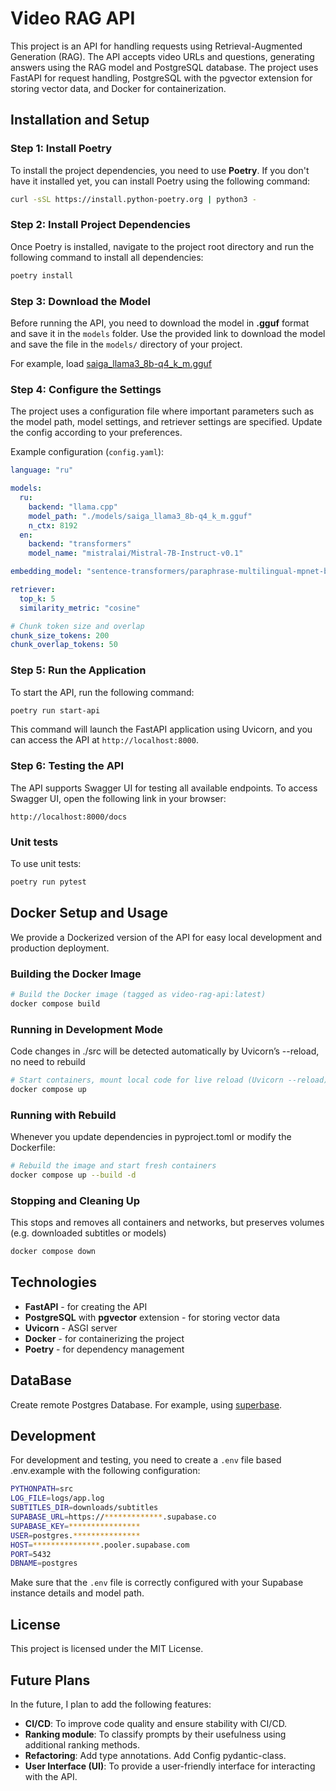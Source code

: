 
# Video RAG API

This project is an API for handling requests using Retrieval-Augmented Generation (RAG). The API accepts video URLs and questions, generating answers using the RAG model and PostgreSQL database. The project uses FastAPI for request handling, PostgreSQL with the pgvector extension for storing vector data, and Docker for containerization.

## Installation and Setup

### Step 1: Install Poetry

To install the project dependencies, you need to use **Poetry**. If you don't have it installed yet, you can install Poetry using the following command:

```bash
curl -sSL https://install.python-poetry.org | python3 -
```

### Step 2: Install Project Dependencies

Once Poetry is installed, navigate to the project root directory and run the following command to install all dependencies:

```bash
poetry install
```

### Step 3: Download the Model

Before running the API, you need to download the model in **.gguf** format and save it in the `models` folder. Use the provided link to download the model and save the file in the `models/` directory of your project.

For example, load [saiga_llama3_8b-q4_k_m.gguf](https://huggingface.co/itlwas/saiga_llama3_8b-Q4_K_M-GGUF/resolve/main/saiga_llama3_8b-q4_k_m.gguf?download=true)

### Step 4: Configure the Settings

The project uses a configuration file where important parameters such as the model path, model settings, and retriever settings are specified. Update the config according to your preferences.

Example configuration (`config.yaml`):

```yaml
language: "ru"

models:
  ru:
    backend: "llama.cpp"
    model_path: "./models/saiga_llama3_8b-q4_k_m.gguf"
    n_ctx: 8192
  en:
    backend: "transformers"
    model_name: "mistralai/Mistral-7B-Instruct-v0.1"

embedding_model: "sentence-transformers/paraphrase-multilingual-mpnet-base-v2"

retriever:
  top_k: 5
  similarity_metric: "cosine"

# Chunk token size and overlap
chunk_size_tokens: 200
chunk_overlap_tokens: 50
```

### Step 5: Run the Application

To start the API, run the following command:

```bash
poetry run start-api
```

This command will launch the FastAPI application using Uvicorn, and you can access the API at `http://localhost:8000`.

### Step 6: Testing the API

The API supports Swagger UI for testing all available endpoints. To access Swagger UI, open the following link in your browser:

```
http://localhost:8000/docs
```

### Unit tests

To use unit tests:

```bash
poetry run pytest
```

## Docker Setup and Usage

We provide a Dockerized version of the API for easy local development and production deployment.

### Building the Docker Image

```bash
# Build the Docker image (tagged as video-rag-api:latest)
docker compose build
```

### Running in Development Mode
Code changes in ./src will be detected automatically by Uvicorn’s --reload, no need to rebuild
```bash
# Start containers, mount local code for live reload (Uvicorn --reload)
docker compose up
```
### Running with Rebuild
Whenever you update dependencies in pyproject.toml or modify the Dockerfile:
```bash
# Rebuild the image and start fresh containers
docker compose up --build -d
```

### Stopping and Cleaning Up
This stops and removes all containers and networks, but preserves volumes (e.g. downloaded subtitles or models)
```bash
docker compose down
```


## Technologies

- **FastAPI** - for creating the API
- **PostgreSQL** with **pgvector** extension - for storing vector data
- **Uvicorn** - ASGI server
- **Docker** - for containerizing the project
- **Poetry** - for dependency management

## DataBase

Create remote Postgres Database. For example, using [superbase](https://supabase.com/).

## Development

For development and testing, you need to create a `.env` file based .env.example with the following configuration:

```bash
PYTHONPATH=src
LOG_FILE=logs/app.log
SUBTITLES_DIR=downloads/subtitles
SUPABASE_URL=https://*************.supabase.co
SUPABASE_KEY=****************
USER=postgres.***************
HOST=***************.pooler.supabase.com
PORT=5432
DBNAME=postgres
```

Make sure that the `.env` file is correctly configured with your Supabase instance details and model path.

## License

This project is licensed under the MIT License.

## Future Plans

In the future, I plan to add the following features:

- **CI/CD**: To improve code quality and ensure stability with CI/CD.
- **Ranking module**: To classify prompts by their usefulness using additional ranking methods.
- **Refactoring**: Add type annotations. Add Config pydantic-class.
- **User Interface (UI)**: To provide a user-friendly interface for interacting with the API.
